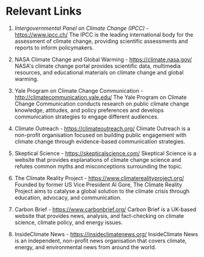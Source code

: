 # Relevant Links

1. *Intergovernmental Panel on Climate Change (IPCC)* - https://www.ipcc.ch/
The IPCC is the leading international body for the assessment of climate change, providing scientific assessments and reports to inform policymakers.

1. NASA Climate Change and Global Warming - https://climate.nasa.gov/
NASA's climate change portal provides scientific data, multimedia resources, and educational materials on climate change and global warming.

1. Yale Program on Climate Change Communication - http://climatecommunication.yale.edu/
The Yale Program on Climate Change Communication conducts research on public climate change knowledge, attitudes, and policy preferences and develops communication strategies to engage different audiences.

1. Climate Outreach - https://climateoutreach.org/
Climate Outreach is a non-profit organisation focused on building public engagement with climate change through evidence-based communication strategies.

1. Skeptical Science - https://skepticalscience.com/
Skeptical Science is a website that provides explanations of climate change science and refutes common myths and misconceptions surrounding the topic.

1. The Climate Reality Project - https://www.climaterealityproject.org/
Founded by former US Vice President Al Gore, The Climate Reality Project aims to catalyse a global solution to the climate crisis through education, advocacy, and communication.

1. Carbon Brief - https://www.carbonbrief.org/
Carbon Brief is a UK-based website that provides news, analysis, and fact-checking on climate science, climate policy, and energy issues.

1. InsideClimate News - https://insideclimatenews.org/
InsideClimate News is an independent, non-profit news organisation that covers climate, energy, and environmental news from around the world.
